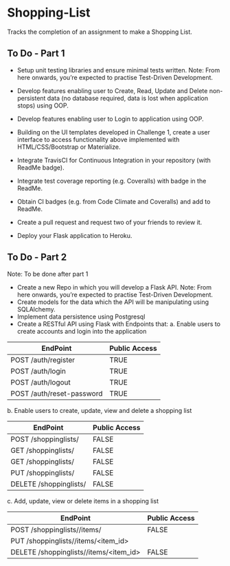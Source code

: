 # Shopping-List

Tracks the completion of an assignment to make a Shopping List. 

## To Do - Part 1
 - Setup unit testing libraries and ensure minimal tests written.
Note: From here onwards, you’re expected to practise Test-Driven Development.

- Develop features enabling user to Create, Read, Update and Delete non-persistent data
(no database required, data is lost when application stops) using OOP.

- Develop features enabling user to Login to application using OOP.

- Building on the UI templates developed in Challenge 1, create a user interface to access
functionality above implemented with HTML/CSS/Bootstrap or Materialize.

- Integrate TravisCI for Continuous Integration in your repository (with ​ReadMe​ badge).

- Integrate test coverage reporting (e.g. Coveralls) with badge in the ReadMe.

- Obtain CI badges (e.g. from Code Climate and Coveralls) and add to ReadMe.

- Create a pull request and request two of your friends to review it.

- Deploy your Flask application to Heroku.

## To Do - Part 2
Note: To be done after part 1
- Create a new Repo in which you will develop a Flask API.
Note: From here onwards, you’re expected to practise Test-Driven Development.
- Create models for the data which the API will be manipulating using SQLAlchemy.
- Implement data persistence using Postgresql
- Create a RESTful API using Flask with Endpoints that:
a. Enable users to create accounts and login into the application

EndPoint | Public Access
------------ | -------------
POST /auth/register | TRUE
POST /auth/login | TRUE
POST /auth/logout | TRUE
POST /auth/reset-password | TRUE

b. Enable users to create, update, view and delete a shopping list

EndPoint | Public Access
------------ | -------------
POST /shoppinglists/ | FALSE
GET /shoppinglists/ | FALSE
GET /shoppinglists/<id> | FALSE
PUT /shoppinglists/<id> | FALSE
DELETE /shoppinglists/<id> | FALSE

c. Add, update, view or delete items in a shopping list

EndPoint | Public Access
------------ | -------------
POST /shoppinglists/<id>/items/ | FALSE
PUT /shoppinglists/<id>/items/<item_id> | 
DELETE /shoppinglists/<id>/items/<item_id> | FALSE
